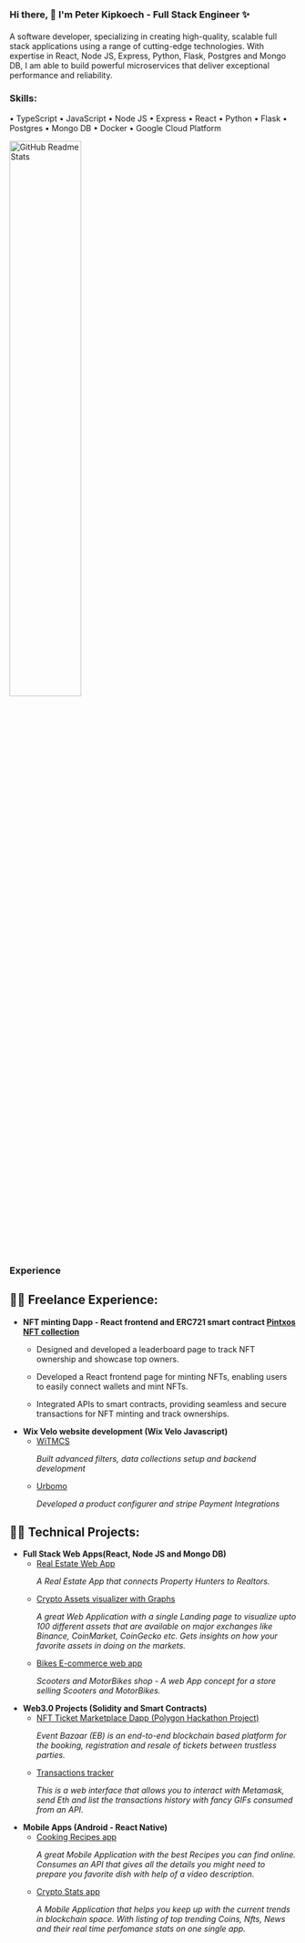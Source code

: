 ### Hi there, 👋 I'm Peter Kipkoech - Full Stack Engineer ✨ 

#### 
A software developer, specializing in creating high-quality, scalable full stack applications using a range of cutting-edge technologies. With expertise in React, Node JS, Express, Python, Flask, Postgres and Mongo DB, I am able to build powerful microservices that deliver exceptional performance and reliability.

### Skills: 

• TypeScript
• JavaScript
• Node JS
• Express
• React
• Python
• Flask
• Postgres
• Mongo DB
• Docker
• Google Cloud Platform



<img width="50%"  src="https://github-readme-stats.vercel.app/api/top-langs/?username=peter571&layout=compact&hide=html,css,shell,procfile" align="" alt="GitHub Readme Stats" />


### Experience


<h2>👨‍💻 Freelance Experience:</h2>

- <b>NFT minting Dapp - React frontend and ERC721 smart contract [Pintxos NFT collection](https://github.com/denisakera/npxs)</b>
  -  <p>Designed and developed a leaderboard page to track NFT ownership and showcase top owners.</p>
  -  <p>Developed a React frontend page for minting NFTs, enabling users to easily connect wallets and mint NFTs.</p>
  -  <p>Integrated APIs to smart contracts, providing seamless and secure transactions for NFT minting and track ownerships.</p>
- <b>Wix Velo website development (Wix Velo Javascript)</b>
  - [WiTMCS](https://www.witmcs.com/) <p><i>Built advanced filters, data collections setup and backend development</p></i>
  - [Urbomo](https://www.urbomo.com/) <p><i>Developed a product configurer and stripe Payment Integrations</p></i>

<h2>👨‍💻 Technical Projects:</h2>
  
- <b>Full Stack Web Apps(React, Node JS and Mongo DB)</b>
  - [Real Estate Web App](https://github.com/peter571/real-estate-app) <p><i>A Real Estate App that connects Property Hunters to Realtors.</i></p>
  - [Crypto Assets visualizer with Graphs](https://github.com/peter571/crypto-assets-visualizer) <p><i>A great Web Application with a single Landing page to visualize upto 100 different assets that are available on major exchanges like Binance, CoinMarket, CoinGecko etc. Gets insights on how your favorite assets in doing on the markets.</i></p>
  - [Bikes E-commerce web app](https://github.com/peter571/scooters-shop) <p><i>Scooters and MotorBikes shop - A web App concept for a store selling Scooters and MotorBikes.</i></p>
- <b>Web3.0 Projects (Solidity and Smart Contracts)</b>
  - [NFT Ticket Marketplace Dapp (Polygon Hackathon Project)](https://github.com/leoemaxie/event-bazaar)<p><i>Event Bazaar (EB) is an end-to-end blockchain based platform for the booking, registration and resale of tickets between trustless parties.</i></p> 
  - [Transactions tracker](https://github.com/peter571/web3-hardhat-dapp) <p><i>This is a web interface that allows you to interact with Metamask, send Eth and list the transactions history with fancy GIFs consumed from an API.</i></p>   
- <b>Mobile Apps (Android - React Native)</b>
  - [Cooking Recipes app](https://github.com/peter571/recipe-app) <p><i>A great Mobile Application with the best Recipes you can find online. Consumes an API that gives all the details you might need to prepare you favorite dish with help of a video description.</i></p> 
  - [Crypto Stats app](https://github.com/peter571/crypto-stats) <p><i>A Mobile Application that helps you keep up with the current trends in blockchain space. With listing of top trending Coins, Nfts, News and their real time perfomance stats on one single app.</i></p> 

